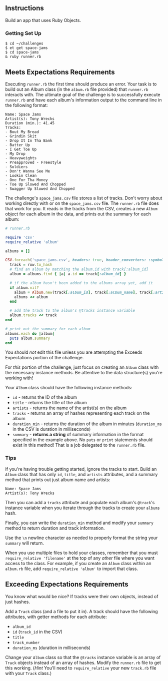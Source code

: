 ## Instructions

Build an app that uses Ruby Objects.

### Getting Set Up
```
$ cd ~/challenges
$ et get space-jams
$ cd space-jams
& ruby runner.rb
```

## Meets Expectations Requirements

Executing `runner.rb` the first time should produce an error.
Your task is to build out an Album class (in the `album.rb` file provided) that `runner.rb` interacts with.
The ultimate goal of the challenge is to successfully execute `runner.rb` and have each album's information output to the command line in the following format:

```no-highlight
Name: Space Jams
Artist(s): Tony Wrecks
Duration (min.): 41.45
Tracks:
- Bout My Bread
- Grindin Skit
- Drop It In Tha Bank
- Batter Up
- I Get Toe Up
- My Drop
- Heavyweights
- Preapproved - Freestyle
- Soldiers
- Don't Wanna See Me
- Lookin Clean
- One For Tha Money
- Toe Up Slowed And Chopped
- Swagger Up Slowed And Chopped
```

The challenge's `space_jams.csv` file stores a list of tracks. Don't worry about working directly with or on the `space_jams.csv` file. The `runner.rb` file does that work for you. It reads in the tracks from the CSV, creates a new `Album` object for each album in the data, and prints out the summary for each album:

```ruby
# runner.rb

require 'csv'
require_relative 'album'

albums = []

CSV.foreach('space_jams.csv', headers: true, header_converters: :symbol) do |row|
  track = row.to_hash
  # find an album by matching the album.id with track[:album_id]
  album = albums.find { |a| a.id == track[:album_id] }

  # if the album hasn't been added to the albums array yet, add it
  if album.nil?
    album = Album.new(track[:album_id], track[:album_name], track[:artists])
    albums << album
  end

  # add the track to the album's @tracks instance variable
  album.tracks << track
end

# print out the summary for each album
albums.each do |album|
  puts album.summary
end
```

You should *not* edit this file unless you are attempting the Exceeds Expectations portion of the challenge.

For _this_ portion of the challenge, just focus on creating an `Album` class with the necessary instance methods. Be attentive to the data structure(s) you're working with!

Your `Album` class should have the following instance methods:

* `id` - returns the ID of the album
* `title` - returns the title of the album
* `artists` - returns the name of the artist(s) on the album
* `tracks` - returns an array of hashes representing each track on the album
* `duration_min` - returns the duration of the album in minutes (`duration_ms` in the CSV is duration in milliseconds)
* `summary` - __returns a string__ of summary information in the format specified in the example above. No `puts` or `print` statements should exist in this method! That is a job delegated to the `runner.rb` file.

### Tips

If you're having trouble getting started, ignore the tracks to start. Build an `Album` class that has only `id`, `title`, and `artists` attributes, and a summary method that prints out just album name and artists:

  ```no-highlight
  Name: Space Jams
  Artist(s): Tony Wrecks
  ```

Then you can add a `tracks` attribute and populate each album's `@track`'s instance variable when you iterate through the tracks to create your `albums` hash.

Finally, you can write the `duration_min` method and modify your `summary` method to return duration and track information.

Use the `\n` newline character as needed to properly format the string your `summary` will return.

When you use multiple files to hold your classes, remember that you must `require_relative 'filename'` at the top of any *other* file where you want access to the class. For example, if you create an `Album` class within an `album.rb` file, add `require_relative 'album'` to import that class.

## Exceeding Expectations Requirements

You know what would be nice? If tracks were their own objects, instead of just hashes.

Add a `Track` class (and a file to put it in). A track should have the following attributes, with getter methods for each attribute:

- `album_id`
- `id` (`track_id` in the CSV)
- `title`
- `track_number`
- `duration_ms` (duration in milliseconds)

Change your `Album` class so that the `@tracks` instance variable is an array of `Track` objects instead of an array of hashes. Modify the `runner.rb` file to get this working. (*Hint* You'll need to `require_relative` your new `track.rb` file with your `Track` class.)
